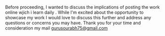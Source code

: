 Before proceeding, I wanted to discuss the implications of posting the work online wjich i learn daily . 
While I'm excited about the opportunity to showcase my  work
I would love to discuss this further and address any questions or concerns you may have.
Thank you for your time and consideration
my mail 
gurusourabh75@gmail.com


